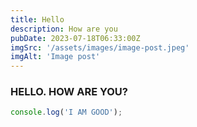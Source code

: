 ```yaml
---
title: Hello
description: How are you
pubDate: 2023-07-18T06:33:00Z
imgSrc: '/assets/images/image-post.jpeg'
imgAlt: 'Image post'
---
```


### HELLO. HOW ARE YOU?

```javascript
console.log('I AM GOOD');
```